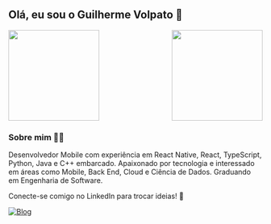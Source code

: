 ## Olá, eu sou o Guilherme Volpato 🤙

<div>
  <img  height="180em" src="https://github-readme-stats.vercel.app/api?username=GuilhermeVolpato&show_icons=true&theme=great-gatsby&include_all_commits=true&count_private=true"/>
  <img align="right" height="180em" src="https://github-readme-stats.vercel.app/api/top-langs/?username=GuilhermeVolpato&layout=compact&langs_count=16&theme=great-gatsby"/>
</div>

### Sobre mim 🧔🏼
Desenvolvedor Mobile com experiência em React Native, React, TypeScript, Python, Java e C++ embarcado. Apaixonado por tecnologia e interessado em áreas como Mobile, Back End, Cloud e Ciência de Dados. Graduando em Engenharia de Software. 

Conecte-se comigo no LinkedIn para trocar ideias! 💬


[![Blog](https://img.shields.io/badge/LinkedIn-0077B5?style=for-the-badge&logo=linkedin&logoColor=white)](https://www.linkedin.com/comm/mynetwork/discovery-see-all?usecase=PEOPLE_FOLLOWS&followMember=guilhermechavesvolpato)
